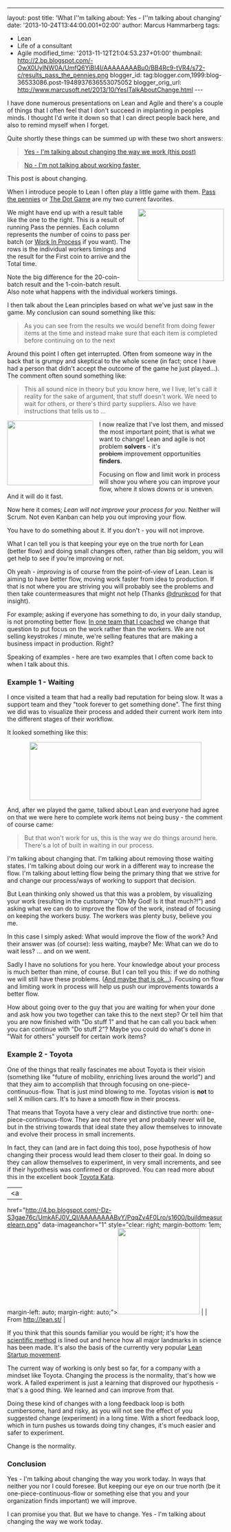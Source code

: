 ---
layout: post
title: 'What I''m talking about: Yes - I''m talking
about changing'
date: '2013-10-24T13:44:00.001+02:00'
author: Marcus Hammarberg
tags:
  - Lean
  - Life of a consultant
  - Agile
modified_time: '2013-11-12T21:04:53.237+01:00'
thumbnail: http://2.bp.blogspot.com/-OwX0UylNW0A/UmfQ6YiBI4I/AAAAAAAABu0/BB4Rc9-tVR4/s72-c/results_pass_the_pennies.png
blogger_id: tag:blogger.com,1999:blog-36533086.post-1948937636553075052
blogger_orig_url: http://www.marcusoft.net/2013/10/YesITalkAboutChange.html ---

<div dir="ltr" style="text-align: left;" trbidi="on">

I have done numerous presentations on Lean and Agile and there's a
couple of things that I often feel that I don't succeed in implanting in
peoples minds. I thought I'd write it down so that I can direct people
back here, and also to remind myself when I forget.

Quite shortly these things can be summed up with these two short
answers:

> <a href="http://www.marcusoft.net/2013/10/YesITalkAboutChange.html"
> target="_blank">Yes - I'm talking about changing the way we work (this
> post)</a>

> <a href="http://www.marcusoft.net/2013/11/NoIDontMeanWorkFaster.html"
> target="_blank">No - I'm not talking about working faster </a>

This post is about changing.



<div style="text-align: left;">

When I introduce people to Lean I often play a little game with
them. <a href="http://blog.crisp.se/2008/09/08/mattiasskarin/1220882915232"
target="_blank">Pass the pennies</a> or
<a href="http://www.netobjectives.com/resources/articles/the-dot-game"
target="_blank">The Dot Game</a> are my two current favorites. 

</div>

<div>



</div>

<div class="separator" style="clear: both; text-align: center;">

<a
href="http://2.bp.blogspot.com/-OwX0UylNW0A/UmfQ6YiBI4I/AAAAAAAABu0/BB4Rc9-tVR4/s1600/results_pass_the_pennies.png"
data-imageanchor="1"
style="clear: right; float: right; margin-bottom: 1em; margin-left: 1em;"><img
src="http://2.bp.blogspot.com/-OwX0UylNW0A/UmfQ6YiBI4I/AAAAAAAABu0/BB4Rc9-tVR4/s200/results_pass_the_pennies.png"
data-border="0" width="200" height="168" /></a>

</div>

<div>

We might have end up with a result table like the one to the right. This
is a result of running Pass the pennies. Each column represents the
number of coins to pass per batch (or
<a href="http://en.wikipedia.org/wiki/Work_in_process"
target="_blank">Work In Process</a> if you want). The rows is the
individual workers timings and the result for the First coin to arrive
and the Total time. 

</div>

<div>

Note the big difference for the 20-coin-batch result and the
1-coin-batch result. Also note what happens with the individual workers
timings. 

</div>

<div>



</div>

<div>

I then talk about the Lean principles based on what we've just saw in
the game. My conclusion can sound something like this:

</div>

> As you can see from the results we would benefit from doing fewer
> items at the time and instead make sure that each item is completed
> before continuing on to the next

Around this point I often get interrupted. Often from someone way in the
back that is grumpy and skeptical to the whole scene (in fact; once I
have had a person that didn't accept the outcome of the game he just
played...). The comment often sound something like:

> This all sound nice in theory but you know here, we I live, let's call
> it reality for the sake of argument, that stuff doesn't work. We need
> to wait for others, or there's third party suppliers. Also we have
> instructions that tells us to ... 

<div class="separator" style="clear: both; text-align: center;">

<a
href="http://1.bp.blogspot.com/-fSfvsHOuNjQ/UmfUSr9s5VI/AAAAAAAABu4/xk4Y1Um9p0I/s1600/ohno.png"
data-imageanchor="1"
style="clear: left; float: left; margin-bottom: 1em; margin-right: 1em;"><img
src="http://1.bp.blogspot.com/-fSfvsHOuNjQ/UmfUSr9s5VI/AAAAAAAABu4/xk4Y1Um9p0I/s200/ohno.png"
data-border="0" width="200" height="150" /></a>

</div>

I now realize that I've lost them, and missed the most important point;
that is what we want to change! Lean and agile is not problem
**solvers** - it's ~~problem~~ improvement opportunities **finders**.

Focusing on flow and limit work in process will show you where you can
improve your flow, where it slows downs or is uneven. And it will do it
fast.

Now here it comes; *Lean will not improve your process for you*. Neither
will Scrum. Not even Kanban can help you out improving your flow.

You have to do something about it. If you don't - you will not
improve.

What I can tell you is that keeping your eye on the true north for Lean
(better flow) and doing small changes often, rather than big seldom, you
will get help to see if you're improving or not.

Oh yeah - *improving* is of course from the point-of-view of Lean. Lean
is aiming to have better flow, moving work faster from idea to
production. If that is not where you are striving you will probably see
the problems and then take countermeasures that might not help (Thanks
<a href="https://twitter.com/@drunkcod" target="_blank">@drunkcod</a>
for that insight).

For example; asking if everyone has something to do, in your daily
standup, is not promoting better flow. <a
href="http://codebetter.com/marcushammarberg/2013/08/13/some-tools-for-improved-focus-improve-teamwork-and-faster-delivery/"
target="_blank">In one team that I coached</a> we change that question
to put focus on the work rather than the workers. We are not selling
keystrokes / minute, we're selling features that are making a business
impact in production. Right?

Speaking of examples - here are two examples that I often come back to
when I talk about this.

### Example 1 - Waiting

<div>

I once visited a team that had a really bad reputation for being slow.
It was a support team and they "took forever to get something done". The
first thing we did was to visualize their process and added their
current work item into the different stages of their workflow. 

</div>

<div>



</div>

<div>

It looked something like this: 

</div>

<div class="separator" style="clear: both; text-align: center;">

<a
href="http://1.bp.blogspot.com/-skVSJRvw5PQ/UmjQxW9vyRI/AAAAAAAABvI/_SZwIVBKNW4/s1600/Screen+Shot+2013-10-24+at+09.47.43+.png"
data-imageanchor="1" style="margin-left: 1em; margin-right: 1em;"><img
src="http://1.bp.blogspot.com/-skVSJRvw5PQ/UmjQxW9vyRI/AAAAAAAABvI/_SZwIVBKNW4/s400/Screen+Shot+2013-10-24+at+09.47.43+.png"
data-border="0" width="400" height="135" /></a>

</div>

<div>



</div>

<div>

And, after we played the game, talked about Lean and everyone had agree
on that we were here to complete work items not being busy - the comment
of course came: 

</div>

> But that won't work for us, this is the way we do things around here.
> There's a lot of built in waiting in our process. 

I'm talking about changing that. I'm talking about removing those
waiting states. I'm talking about doing our work in a different way to
increase the flow. I'm talking about letting flow being the primary
thing that we strive for and change our process/ways of working to
support that decision.

But Lean thinking only showed us that this was a problem, by visualizing
your work (resulting in the customary "Oh My God! Is it that much?!")
and asking what we can do to improve the flow of the work, instead of
focusing on keeping the workers busy. The workers was plenty busy,
believe you me.

In this case I simply asked: What would improve the flow of the work?
And their answer was (of course): less waiting, maybe?
Me: What can we do to wait less?
... and on we went.

Sadly I have no solutions for you here. Your knowledge about your
process is much better than mine, of course. But I can tell you this: if
we do nothing we will still have these problems.
(<a href="http://www.marcusoft.net/2012/10/agilechangetop51.html"
target="_blank">And maybe that is ok...</a>). Focusing on flow and
limiting work in process will help us push our improvements towards a
better flow.

How about going over to the guy that you are waiting for when your done
and ask how you two together can take this to the next step? Or tell him
that you are now finished with "Do stuff 1" and that he can call you
back when you can continue with "Do stuff 2"? Maybe you could do what's
done in "Wait for others" yourself for certain work items?

### Example 2 - Toyota

<div>

One of the things that really fascinates me about Toyota is their vision
(something like "future of mobility, enriching lives around the world")
and that they aim to accomplish that through focusing on
one-piece-continuous-flow. That is just mind blowing to me. Toyotas
vision is **not** to sell X million cars. It's to have a smooth flow in
their process. 

</div>

<div>



</div>

<div>

That means that Toyota have a very clear and distinctive true north:
one-piece-continuous-flow. They are not there yet and probably never
will be, but in the striving towards that ideal state they allow
themselves to innovate and evolve their process in small increments. 

</div>

<div>



</div>

<div>

In fact, they can (and are in fact doing this too), pose hypothesis of
how changing their process would lead them closer to their goal. In
doing so they can allow themselves to experiment, in very small
increments, and see if their hypothesis was confirmed or disproved. You
can read more about this in the excellent book
<a href="http://www-personal.umich.edu/~mrother/Homepage.html"
target="_blank">Toyota Kata</a>. 

</div>

<div>



</div>

|                                                                                                              |
|:------------------------------------------------------------------------------------------------------------:|
|                                                      <a
  href="http://4.bp.blogspot.com/-Dz-S3gae76c/UmkAFJ0V_QI/AAAAAAAABvY/PqqZv4F0Lro/s1600/buildmeasurelearn.png"
                                              data-imageanchor="1"
             style="clear: right; margin-bottom: 1em; margin-left: auto; margin-right: auto;"><img
   src="http://4.bp.blogspot.com/-Dz-S3gae76c/UmkAFJ0V_QI/AAAAAAAABvY/PqqZv4F0Lro/s200/buildmeasurelearn.png"
                                data-border="0" width="191" height="200" /></a>                                |
|                                             From http://lean.st/                                             |

<div>

If you think that this sounds familiar you would be right; it's how the
<a href="http://en.wikipedia.org/wiki/Scientific_method"
target="_blank">scientific method</a> is lined out and hence how all
major landmarks in science has been made. It's also the basis of the
currently very popular
<a href="http://theleanstartup.com/" target="_blank">Lean Startup
movement</a>.

</div>

<div>



</div>

<div>

The current way of working is only best so far, for a company with a
mindset like Toyota. Changing the process is the normality, that's how
we work. A failed experiment is just a learning that disproved our
hypothesis - that's a good thing. We learned and can improve from that. 

</div>

<div>



</div>

<div>

Doing these kind of changes with a long feedback loop is both
cumbersome, hard and risky, as you will not see the effect of you
suggested change (experiment) in a long time. With a short feedback
loop, which in turn pushes us towards doing tiny changes, it's much
easier and safer to experiment. 

</div>

<div>



</div>

<div>

Change is the normality. 

</div>

### Conclusion 

<div>

Yes - I'm talking about changing the way you work today. In ways that
neither you nor I could foresee. But keeping our eye on our true north
(be it one-piece-continuous-flow or something else that you and your
organization finds important) we will improve. 

</div>

<div>



</div>

<div>

I can promise you that. But we have to change. Yes - I'm talking about
changing the way we work today.

</div>

</div>
